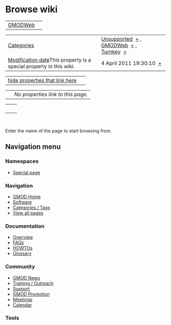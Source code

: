 



<span id="top"></span>




# <span dir="auto">Browse wiki</span>






|                                    |     |
|------------------------------------|-----|
| [GMODWeb](/wiki/GMODWeb "GMODWeb") |     |

|  |  |
|----|----|
| [Categories](/wiki/Special%253ACategories "Special%253ACategories") | <span class="smwb-value">[Unsupported](/wiki/Category%253AUnsupported "Category%253AUnsupported")  <span class="smwsearch">[+](/wiki/Special%253ASearchByProperty/Unsupported "Special%253ASearchByProperty/Unsupported")</span></span> , <span class="smwb-value">[GMODWeb](/wiki/Category%253AGMODWeb "Category%253AGMODWeb")  <span class="smwsearch">[+](/wiki/Special%253ASearchByProperty/GMODWeb "Special%253ASearchByProperty/GMODWeb")</span></span> , <span class="smwb-value">[Turnkey](/wiki/Category%253ATurnkey "Category%253ATurnkey")  <span class="smwsearch">[+](/wiki/Special%253ASearchByProperty/Turnkey "Special%253ASearchByProperty/Turnkey")</span></span> |
| <span class="smw-highlighter" data-type="1" state="inline" data-title="Property"><span class="smwbuiltin">[Modification date](/wiki/Property:Modification_date "Property:Modification date")</span><span class="smwttcontent">This property is a special property in this wiki.</span></span> | <span class="smwb-value">4 April 2011 19:30:10  <span class="smwsearch">[+](/wiki/Special%253ASearchByProperty/Modification-20date/4-20April-202011-2019:30:10 "Special%253ASearchByProperty/Modification-20date/4-20April-202011-2019:30:10")</span></span> |

<span id="smw_browse_incoming"></span>

|  |  |
|----|----|
| [hide properties that link here](/mediawiki/index.php?title=Special:Browse&offset=0&dir=out&article=GMODWeb)  |  |

|     |                                    |
|-----|------------------------------------|
|     | *No properties link to this page.* |

|     |     |
|-----|-----|
|     |     |

 

Enter the name of the page to start browsing from.  








## Navigation menu



### Namespaces

- <span id="ca-nstab-special">[Special
  page](/wiki/Special%253ABrowse/GMODWeb "This is a special page, you cannot edit the page itself")</span>






### Navigation



- <span id="n-GMOD-Home">[GMOD Home](/wiki/Main_Page)</span>
- <span id="n-Software">[Software](/wiki/GMOD_Components)</span>
- <span id="n-Categories-.2F-Tags">[Categories /
  Tags](/wiki/Categories)</span>
- <span id="n-View-all-pages">[View all
  pages](/wiki/Special:AllPages)</span>




### Documentation



- <span id="n-Overview">[Overview](/wiki/Overview)</span>
- <span id="n-FAQs">[FAQs](/wiki/Category%253AFAQ)</span>
- <span id="n-HOWTOs">[HOWTOs](/wiki/Category%253AHOWTO)</span>
- <span id="n-Glossary">[Glossary](/wiki/Glossary)</span>




### Community



- <span id="n-GMOD-News">[GMOD News](/wiki/GMOD_News)</span>
- <span id="n-Training-.2F-Outreach">[Training /
  Outreach](/wiki/Training_and_Outreach)</span>
- <span id="n-Support">[Support](/wiki/Support)</span>
- <span id="n-GMOD-Promotion">[GMOD
  Promotion](/wiki/GMOD_Promotion)</span>
- <span id="n-Meetings">[Meetings](/wiki/Meetings)</span>
- <span id="n-Calendar">[Calendar](/wiki/Calendar)</span>




### Tools












<!-- -->





